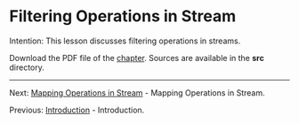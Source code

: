 # Filtering Operations in Stream

Intention: This lesson discusses filtering operations in streams.

Download the PDF file of the [chapter](chapter_12.pdf). Sources are available in the <b>src</b> directory. 


<hr>

Next: [Mapping Operations in Stream](chapter_13.md "Mapping Operations in Stream") - Mapping Operations in Stream.

Previous: [Introduction](chapter_11.md "Introduction") - Introduction.